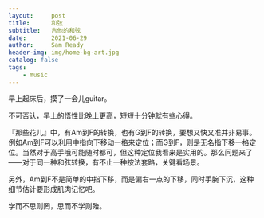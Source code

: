 ```yaml
---
layout:     post
title:      和弦
subtitle:   吉他的和弦
date:       2021-06-29
author:     Sam Ready
header-img: img/home-bg-art.jpg
catalog: false
tags:
    - music
---
```


早上起床后，摸了一会儿guitar。

不可否认，早上的悟性比晚上更高，短短十分钟就有些心得。

『那些花儿』中，有Am到F的转换，也有G到F的转换，要想又快又准并非易事。例如Am到F可以利用中指向下移动一格来定位；而G到F，则是无名指下移一格定位。当然对于高手哦可能随时都可，但这种定位我看来是实用的。那么问题来了——对于同一种和弦转换，有不止一种按法套路，关键看场景。

另外，Am到F不是简单的中指下移，而是偏右一点的下移，同时手腕下沉，这种细节估计要形成肌肉记忆吧。

学而不思则罔，思而不学则殆。
